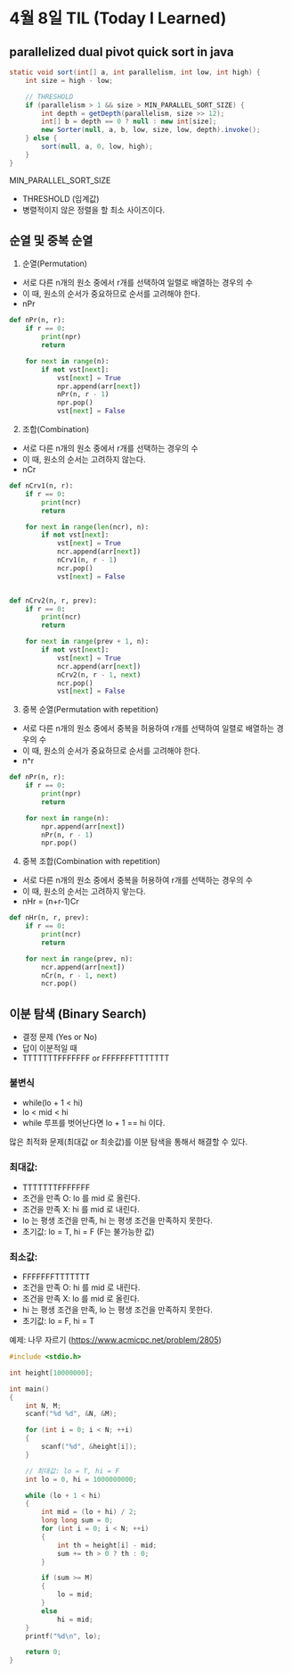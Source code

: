# 4월 8일 TIL (Today I Learned)


## parallelized dual pivot quick sort in java

``` java
static void sort(int[] a, int parallelism, int low, int high) {
    int size = high - low;

    // THRESHOLD
    if (parallelism > 1 && size > MIN_PARALLEL_SORT_SIZE) {
        int depth = getDepth(parallelism, size >> 12);
        int[] b = depth == 0 ? null : new int[size];
        new Sorter(null, a, b, low, size, low, depth).invoke();
    } else {
        sort(null, a, 0, low, high);
    }
}

```

MIN_PARALLEL_SORT_SIZE
- THRESHOLD (임계값)
- 병렬적이지 않은 정렬을 할 최소 사이즈이다.


## 순열 및 중복 순열

1. 순열(Permutation)
- 서로 다른 n개의 원소 중에서 r개를 선택하여 일렬로 배열하는 경우의 수
- 이 때, 원소의 순서가 중요하므로 순서를 고려해야 한다. 
- nPr

``` python
def nPr(n, r):
    if r == 0:
        print(npr)
        return

    for next in range(n):
        if not vst[next]:
            vst[next] = True
            npr.append(arr[next])
            nPr(n, r - 1)
            npr.pop()
            vst[next] = False

```

2. 조합(Combination)
- 서로 다른 n개의 원소 중에서 r개를 선택하는 경우의 수
- 이 때, 원소의 순서는 고려하지 않는다.
- nCr

``` python
def nCrv1(n, r):
    if r == 0:
        print(ncr)
        return

    for next in range(len(ncr), n):
        if not vst[next]:
            vst[next] = True
            ncr.append(arr[next])
            nCrv1(n, r - 1)
            ncr.pop()
            vst[next] = False


def nCrv2(n, r, prev):
    if r == 0:
        print(ncr)
        return

    for next in range(prev + 1, n):
        if not vst[next]:
            vst[next] = True
            ncr.append(arr[next])
            nCrv2(n, r - 1, next)
            ncr.pop()
            vst[next] = False
```

3. 중복 순열(Permutation with repetition)
- 서로 다른 n개의 원소 중에서 중복을 허용하여 r개를 선택하여 일렬로 배열하는 경우의 수
- 이 때, 원소의 순서가 중요하므로 순서를 고려해야 한다.
- n^r

``` python
def nPr(n, r):
    if r == 0:
        print(npr)
        return

    for next in range(n):
        npr.append(arr[next])
        nPr(n, r - 1)
        npr.pop()

```

4. 중복 조합(Combination with repetition)
- 서로 다른 n개의 원소 중에서 중복을 허용하여 r개를 선택하는 경우의 수
- 이 때, 원소의 순서는 고려하지 앟는다.
- nHr = (n+r-1)Cr

``` python
def nHr(n, r, prev):
    if r == 0:
        print(ncr)
        return

    for next in range(prev, n):
        ncr.append(arr[next])
        nCr(n, r - 1, next)
        ncr.pop()
```

## 이분 탐색 (Binary Search)

- 결정 문제 (Yes or No)
- 답이 이분적일 때
- TTTTTTTFFFFFFF or FFFFFFFTTTTTTT

### 불변식
- while(lo + 1 < hi)
- lo < mid < hi
- while 루프를 벗어난다면 lo + 1 == hi 이다.

많은 최적화 문제(최대값 or 최솟값)를 이분 탐색을 통해서 해결할 수 있다.

### 최대값:
- TTTTTTTFFFFFFF
- 조건을 만족 O: lo 를 mid 로 올린다.
- 조건을 만족 X: hi 를 mid 로 내린다.
- lo 는 평생 조건을 만족, hi 는 평생 조건을 만족하지 못한다.
- 초기값: lo = T, hi = F (F는 불가능한 값)


### 최소값:
- FFFFFFFTTTTTTT
- 조건을 만족 O: hi 를 mid 로 내린다.
- 조건을 만족 X: lo 를 mid 로 올린다.
- hi 는 평생 조건을 만족, lo 는 평생 조건을 만족하지 못한다.
- 초기값: lo = F, hi = T 

예제: 나무 자르기 (https://www.acmicpc.net/problem/2805)

``` c
#include <stdio.h>

int height[10000000];

int main()
{
    int N, M;
    scanf("%d %d", &N, &M);

    for (int i = 0; i < N; ++i)
    {
        scanf("%d", &height[i]);
    }

    // 최대값: lo = T, hi = F
    int lo = 0, hi = 1000000000;

    while (lo + 1 < hi)
    {
        int mid = (lo + hi) / 2;
        long long sum = 0;
        for (int i = 0; i < N; ++i)
        {
            int th = height[i] - mid;
            sum += th > 0 ? th : 0;
        }

        if (sum >= M)
        {
            lo = mid;
        }
        else
            hi = mid;
    }
    printf("%d\n", lo);

    return 0;
}
```
